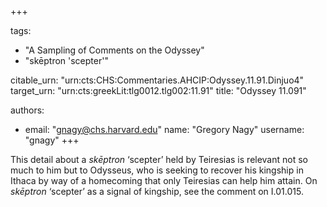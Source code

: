 +++

tags:
- "A Sampling of Comments on the Odyssey"
- "skēptron &#39;scepter&#39;"

citable_urn: "urn:cts:CHS:Commentaries.AHCIP:Odyssey.11.91.Dinjuo4"
target_urn: "urn:cts:greekLit:tlg0012.tlg002:11.91"
title: "Odyssey 11.091"

authors:
- email: "gnagy@chs.harvard.edu"
  name: "Gregory Nagy"
  username: "gnagy"
+++

<p>This detail about a <em>skēptron</em> ‘scepter’ held by Teiresias is relevant not so much to him but to Odysseus, who is seeking to recover his kingship in Ithaca by way of a homecoming that only Teiresias can help him attain. On <em>skēptron</em> ‘scepter’ as a signal of kingship, see the comment on I.01.015.  </p>